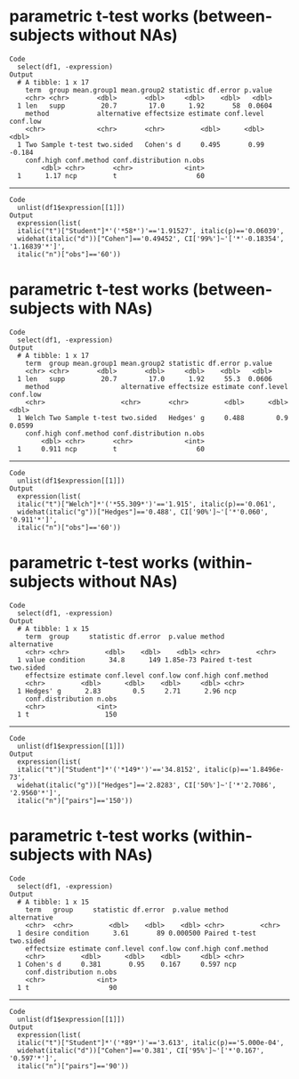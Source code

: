 # parametric t-test works (between-subjects without NAs)

    Code
      select(df1, -expression)
    Output
      # A tibble: 1 x 17
        term  group mean.group1 mean.group2 statistic df.error p.value
        <chr> <chr>       <dbl>       <dbl>     <dbl>    <dbl>   <dbl>
      1 len   supp         20.7        17.0      1.92       58  0.0604
        method            alternative effectsize estimate conf.level conf.low
        <chr>             <chr>       <chr>         <dbl>      <dbl>    <dbl>
      1 Two Sample t-test two.sided   Cohen's d     0.495       0.99   -0.184
        conf.high conf.method conf.distribution n.obs
            <dbl> <chr>       <chr>             <int>
      1      1.17 ncp         t                    60

---

    Code
      unlist(df1$expression[[1]])
    Output
      expression(list(
      italic("t")["Student"]*'('*58*')'=='1.91527', italic(p)=='0.06039',
      widehat(italic("d"))["Cohen"]=='0.49452', CI['99%']~'['*'-0.18354', '1.16839'*']',
      italic("n")["obs"]=='60'))

# parametric t-test works (between-subjects with NAs)

    Code
      select(df1, -expression)
    Output
      # A tibble: 1 x 17
        term  group mean.group1 mean.group2 statistic df.error p.value
        <chr> <chr>       <dbl>       <dbl>     <dbl>    <dbl>   <dbl>
      1 len   supp         20.7        17.0      1.92     55.3  0.0606
        method                  alternative effectsize estimate conf.level conf.low
        <chr>                   <chr>       <chr>         <dbl>      <dbl>    <dbl>
      1 Welch Two Sample t-test two.sided   Hedges' g     0.488        0.9   0.0599
        conf.high conf.method conf.distribution n.obs
            <dbl> <chr>       <chr>             <int>
      1     0.911 ncp         t                    60

---

    Code
      unlist(df1$expression[[1]])
    Output
      expression(list(
      italic("t")["Welch"]*'('*55.309*')'=='1.915', italic(p)=='0.061',
      widehat(italic("g"))["Hedges"]=='0.488', CI['90%']~'['*'0.060', '0.911'*']',
      italic("n")["obs"]=='60'))

# parametric t-test works (within-subjects without NAs)

    Code
      select(df1, -expression)
    Output
      # A tibble: 1 x 15
        term  group     statistic df.error  p.value method        alternative
        <chr> <chr>         <dbl>    <dbl>    <dbl> <chr>         <chr>      
      1 value condition      34.8      149 1.85e-73 Paired t-test two.sided  
        effectsize estimate conf.level conf.low conf.high conf.method
        <chr>         <dbl>      <dbl>    <dbl>     <dbl> <chr>      
      1 Hedges' g      2.83        0.5     2.71      2.96 ncp        
        conf.distribution n.obs
        <chr>             <int>
      1 t                   150

---

    Code
      unlist(df1$expression[[1]])
    Output
      expression(list(
      italic("t")["Student"]*'('*149*')'=='34.8152', italic(p)=='1.8496e-73',
      widehat(italic("g"))["Hedges"]=='2.8283', CI['50%']~'['*'2.7086', '2.9560'*']',
      italic("n")["pairs"]=='150'))

# parametric t-test works (within-subjects with NAs)

    Code
      select(df1, -expression)
    Output
      # A tibble: 1 x 15
        term   group     statistic df.error  p.value method        alternative
        <chr>  <chr>         <dbl>    <dbl>    <dbl> <chr>         <chr>      
      1 desire condition      3.61       89 0.000500 Paired t-test two.sided  
        effectsize estimate conf.level conf.low conf.high conf.method
        <chr>         <dbl>      <dbl>    <dbl>     <dbl> <chr>      
      1 Cohen's d     0.381       0.95    0.167     0.597 ncp        
        conf.distribution n.obs
        <chr>             <int>
      1 t                    90

---

    Code
      unlist(df1$expression[[1]])
    Output
      expression(list(
      italic("t")["Student"]*'('*89*')'=='3.613', italic(p)=='5.000e-04',
      widehat(italic("d"))["Cohen"]=='0.381', CI['95%']~'['*'0.167', '0.597'*']',
      italic("n")["pairs"]=='90'))

